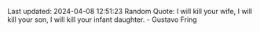 Last updated: 2024-04-08 12:51:23
Random Quote: I will kill your wife, I will kill your son, I will kill your infant daughter. - Gustavo Fring